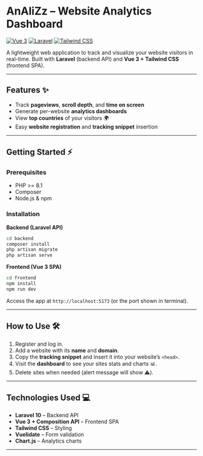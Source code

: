 # AnAliZz – Website Analytics Dashboard

[![Vue 3](https://img.shields.io/badge/Vue-3.3.4-brightgreen?logo=vue.js&logoColor=white)](https://vuejs.org/)
[![Laravel](https://img.shields.io/badge/Laravel-10-red?logo=laravel&logoColor=white)](https://laravel.com/)
[![Tailwind CSS](https://img.shields.io/badge/TailwindCSS-3-blue?logo=tailwind-css&logoColor=white)](https://tailwindcss.com/)

A lightweight web application to track and visualize your website visitors in real-time. Built with **Laravel** (backend API) and **Vue 3 + Tailwind CSS** (frontend SPA).

---

## Features ✨

- Track **pageviews**, **scroll depth**, and **time on screen**  
- Generate per-website **analytics dashboards**  
- View **top countries** of your visitors 🌍  
- Easy **website registration** and **tracking snippet** insertion  
---

## Getting Started ⚡

### Prerequisites

- PHP >= 8.1  
- Composer  
- Node.js & npm  

### Installation

**Backend (Laravel API)**

```bash
cd backend
composer install
php artisan migrate
php artisan serve
```

**Frontend (Vue 3 SPA)**

```bash
cd frontend
npm install
npm run dev
```

Access the app at `http://localhost:5173` (or the port shown in terminal).  

---

## How to Use 🛠️

1. Register and log in.  
2. Add a website with its **name** and **domain**.  
3. Copy the **tracking snippet** and insert it into your website’s `<head>`. 
5. Visit the **dashboard** to see your sites stats and charts 📊.  
6. Delete sites when needed (alert message will show ⚠️).  

---

## Technologies Used 💻

- **Laravel 10** – Backend API  
- **Vue 3 + Composition API** – Frontend SPA  
- **Tailwind CSS** – Styling  
- **Vuelidate** – Form validation  
- **Chart.js** – Analytics charts  

---
